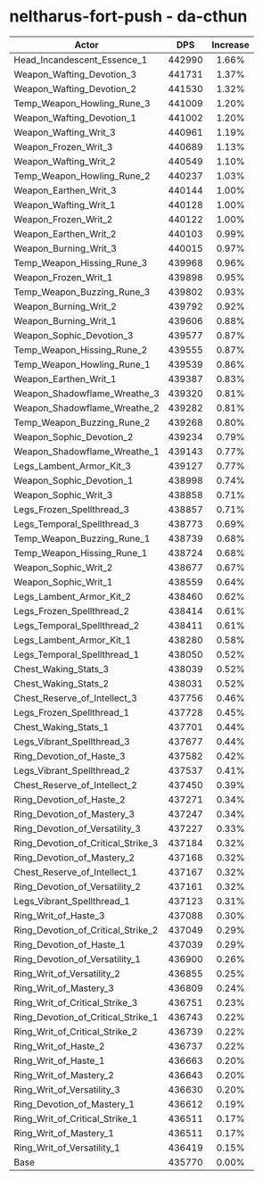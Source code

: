 # neltharus-fort-push - da-cthun
| Actor | DPS | Increase |
|---|:---:|:---:|
|Head_Incandescent_Essence_1|442990|1.66%|
|Weapon_Wafting_Devotion_3|441731|1.37%|
|Weapon_Wafting_Devotion_2|441530|1.32%|
|Temp_Weapon_Howling_Rune_3|441009|1.20%|
|Weapon_Wafting_Devotion_1|441002|1.20%|
|Weapon_Wafting_Writ_3|440961|1.19%|
|Weapon_Frozen_Writ_3|440689|1.13%|
|Weapon_Wafting_Writ_2|440549|1.10%|
|Temp_Weapon_Howling_Rune_2|440237|1.03%|
|Weapon_Earthen_Writ_3|440144|1.00%|
|Weapon_Wafting_Writ_1|440128|1.00%|
|Weapon_Frozen_Writ_2|440122|1.00%|
|Weapon_Earthen_Writ_2|440103|0.99%|
|Weapon_Burning_Writ_3|440015|0.97%|
|Temp_Weapon_Hissing_Rune_3|439968|0.96%|
|Weapon_Frozen_Writ_1|439898|0.95%|
|Temp_Weapon_Buzzing_Rune_3|439802|0.93%|
|Weapon_Burning_Writ_2|439792|0.92%|
|Weapon_Burning_Writ_1|439606|0.88%|
|Weapon_Sophic_Devotion_3|439577|0.87%|
|Temp_Weapon_Hissing_Rune_2|439555|0.87%|
|Temp_Weapon_Howling_Rune_1|439539|0.86%|
|Weapon_Earthen_Writ_1|439387|0.83%|
|Weapon_Shadowflame_Wreathe_3|439320|0.81%|
|Weapon_Shadowflame_Wreathe_2|439282|0.81%|
|Temp_Weapon_Buzzing_Rune_2|439268|0.80%|
|Weapon_Sophic_Devotion_2|439234|0.79%|
|Weapon_Shadowflame_Wreathe_1|439143|0.77%|
|Legs_Lambent_Armor_Kit_3|439127|0.77%|
|Weapon_Sophic_Devotion_1|438998|0.74%|
|Weapon_Sophic_Writ_3|438858|0.71%|
|Legs_Frozen_Spellthread_3|438857|0.71%|
|Legs_Temporal_Spellthread_3|438773|0.69%|
|Temp_Weapon_Buzzing_Rune_1|438739|0.68%|
|Temp_Weapon_Hissing_Rune_1|438724|0.68%|
|Weapon_Sophic_Writ_2|438677|0.67%|
|Weapon_Sophic_Writ_1|438559|0.64%|
|Legs_Lambent_Armor_Kit_2|438460|0.62%|
|Legs_Frozen_Spellthread_2|438414|0.61%|
|Legs_Temporal_Spellthread_2|438411|0.61%|
|Legs_Lambent_Armor_Kit_1|438280|0.58%|
|Legs_Temporal_Spellthread_1|438050|0.52%|
|Chest_Waking_Stats_3|438039|0.52%|
|Chest_Waking_Stats_2|438031|0.52%|
|Chest_Reserve_of_Intellect_3|437756|0.46%|
|Legs_Frozen_Spellthread_1|437728|0.45%|
|Chest_Waking_Stats_1|437701|0.44%|
|Legs_Vibrant_Spellthread_3|437677|0.44%|
|Ring_Devotion_of_Haste_3|437582|0.42%|
|Legs_Vibrant_Spellthread_2|437537|0.41%|
|Chest_Reserve_of_Intellect_2|437450|0.39%|
|Ring_Devotion_of_Haste_2|437271|0.34%|
|Ring_Devotion_of_Mastery_3|437247|0.34%|
|Ring_Devotion_of_Versatility_3|437227|0.33%|
|Ring_Devotion_of_Critical_Strike_3|437184|0.32%|
|Ring_Devotion_of_Mastery_2|437168|0.32%|
|Chest_Reserve_of_Intellect_1|437167|0.32%|
|Ring_Devotion_of_Versatility_2|437161|0.32%|
|Legs_Vibrant_Spellthread_1|437123|0.31%|
|Ring_Writ_of_Haste_3|437088|0.30%|
|Ring_Devotion_of_Critical_Strike_2|437049|0.29%|
|Ring_Devotion_of_Haste_1|437039|0.29%|
|Ring_Devotion_of_Versatility_1|436900|0.26%|
|Ring_Writ_of_Versatility_2|436855|0.25%|
|Ring_Writ_of_Mastery_3|436809|0.24%|
|Ring_Writ_of_Critical_Strike_3|436751|0.23%|
|Ring_Devotion_of_Critical_Strike_1|436743|0.22%|
|Ring_Writ_of_Critical_Strike_2|436739|0.22%|
|Ring_Writ_of_Haste_2|436737|0.22%|
|Ring_Writ_of_Haste_1|436663|0.20%|
|Ring_Writ_of_Mastery_2|436643|0.20%|
|Ring_Writ_of_Versatility_3|436630|0.20%|
|Ring_Devotion_of_Mastery_1|436612|0.19%|
|Ring_Writ_of_Critical_Strike_1|436511|0.17%|
|Ring_Writ_of_Mastery_1|436511|0.17%|
|Ring_Writ_of_Versatility_1|436419|0.15%|
|Base|435770|0.00%|
